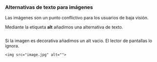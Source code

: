 ### Alternativas de texto para imágenes

Las imágenes son un punto conflictivo para los usuarios de baja visión.

Mediante la etiqueta __alt__ añadimos una alternativa de texto.

```
```

Si la imagen es decorativa añadimos un alt vacio. El lector de pantallas lo ignora.

```
<img src="image.jpg" alt="">
```